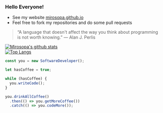 ### Hello Everyone!

- See my website [mirosopa.github.io](https://mirosopa.github.io)
- Feel free to fork my repositories and do some pull requests

> “A language that doesn't affect the way you think about programming is not worth knowing.”
> ― Alan J. Perlis

<p>
  <a href="https://github.com/anuraghazra/github-readme-stats"><img alt="Mirosopa's github stats" src="https://github-readme-stats.vercel.app/api?username=mirosopa&show_icons=true&count_private=true&custom_title=My+Stats"></a><br>
  <a href="https://github.com/anuraghazra/github-readme-stats"><img alt="Top Langs" src="https://github-readme-stats.vercel.app/api/top-langs/?username=mirosopa&layout=compact"></a>
</p>


```javascript
const you = new SoftwareDeveloper();

let hasCoffee = true;

while (hasCoffee) {
  you.writeCode();
}

you.drinkAllCoffee()
  .then(() => you.getMoreCoffee())
  .catch(() => you.codeMore());
  
```


